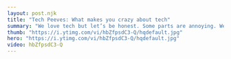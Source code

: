 ```yaml
---
layout: post.njk
title: "Tech Peeves: What makes you crazy about tech"
summary: "We love tech but let’s be honest. Some parts are annoying. We’re not talking about big issues here, but the little things that exasperate you every time you encounter them. Join us this week as we grumble about our pet peeves in tech."
thumb: "https://i.ytimg.com/vi/hbZfpsdC3-Q/hqdefault.jpg"
hero: "https://i.ytimg.com/vi/hbZfpsdC3-Q/hqdefault.jpg"
video: hbZfpsdC3-Q
---
```

